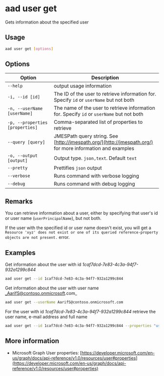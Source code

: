 # aad user get

Gets information about the specified user

## Usage

```sh
aad user get [options]
```

## Options

Option|Description
------|-----------
`--help`|output usage information
`-i, --id [id]`|The ID of the user to retrieve information for. Specify `id` or `userName` but not both
`-n, --userName [userName]`|The name of the user to retrieve information for. Specify `id` or `userName` but not both
`-p, --properties [properties]`|Comma-separated list of properties to retrieve
`--query [query]`|JMESPath query string. See [http://jmespath.org/](http://jmespath.org/) for more information and examples
`-o, --output [output]`|Output type. `json,text`. Default `text`
`--pretty`|Prettifies `json` output
`--verbose`|Runs command with verbose logging
`--debug`|Runs command with debug logging

## Remarks

You can retrieve information about a user, either by specifying that user's id or user name (`userPrincipalName`), but not both.

If the user with the specified id or user name doesn't exist, you will get a `Resource 'xyz' does not exist or one of its queried reference-property objects are not present.` error.

## Examples

Get information about the user with id _1caf7dcd-7e83-4c3a-94f7-932a1299c844_

```sh
aad user get --id 1caf7dcd-7e83-4c3a-94f7-932a1299c844
```

Get information about the user with user name _AarifS@contoso.onmicrosoft.com_

```sh
aad user get --userName AarifS@contoso.onmicrosoft.com
```

For the user with id _1caf7dcd-7e83-4c3a-94f7-932a1299c844_ retrieve the user name, e-mail address and full name

```sh
aad user get --id 1caf7dcd-7e83-4c3a-94f7-932a1299c844 --properties "userPrincipalName,mail,displayName"
```

## More information

- Microsoft Graph User properties: [https://developer.microsoft.com/en-us/graph/docs/api-reference/v1.0/resources/user#properties](https://developer.microsoft.com/en-us/graph/docs/api-reference/v1.0/resources/user#properties)

